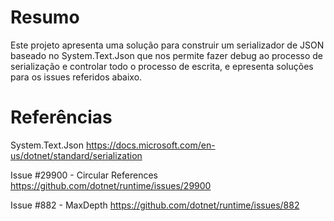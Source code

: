 # Resumo

Este projeto apresenta uma solução para construir um serializador de JSON baseado no System.Text.Json
que nos permite fazer debug ao processo de serialização e controlar todo o processo de escrita, e epresenta soluções para os issues referidos abaixo.

# Referências
        
System.Text.Json
https://docs.microsoft.com/en-us/dotnet/standard/serialization
        
Issue #29900 - Circular References
https://github.com/dotnet/runtime/issues/29900

Issue #882 - MaxDepth
https://github.com/dotnet/runtime/issues/882
